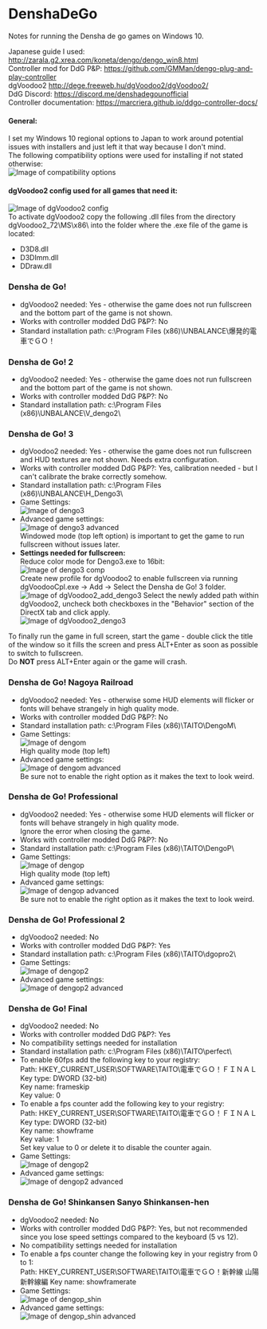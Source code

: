 # DenshaDeGo
Notes for running the Densha de go games on Windows 10.  

Japanese guide I used: http://zarala.g2.xrea.com/koneta/dengo/dengo_win8.html  
Controller mod for DdG P&P: https://github.com/GMMan/dengo-plug-and-play-controller  
dgVoodoo2 http://dege.freeweb.hu/dgVoodoo2/dgVoodoo2/  
DdG Discord: https://discord.me/denshadegounofficial  
Controller documentation: https://marcriera.github.io/ddgo-controller-docs/  
#### General:  
I set my Windows 10 regional options to Japan to work around potential issues with installers and just left it that way because I don't mind.  
The following compatibility options were used for installing if not stated otherwise:  
![Image of compatibility options](Pictures/w10_compatibility.PNG)  

#### dgVoodoo2 config used for all games that need it:
![Image of dgVoodoo2 config](Pictures/dgvoodo2.PNG)  
To activate dgVoodoo2 copy the following .dll files from the directory dgVoodoo2_72\MS\x86\ into the folder where the .exe file of the game is located:  
* D3D8.dll
* D3DImm.dll
* DDraw.dll

###  __Densha de Go!__
* dgVoodoo2 needed: Yes - otherwise the game does not run fullscreen and the bottom part of the game is not shown.
* Works with controller modded DdG P&P?: No
* Standard installation path: c:\Program Files (x86)\UNBALANCE\爆発的電車でＧＯ！


###  __Densha de Go! 2__
* dgVoodoo2 needed: Yes - otherwise the game does not run fullscreen and the bottom part of the game is not shown.
* Works with controller modded DdG P&P?: No
* Standard installation path: c:\Program Files (x86)\UNBALANCE\V_dengo2\


###  __Densha de Go! 3__
* dgVoodoo2 needed: Yes - otherwise the game does not run fullscreen and HUD textures are not shown. Needs extra configuration.
* Works with controller modded DdG P&P?: Yes, calibration needed - but I can't calibrate the brake correctly somehow.
* Standard installation path: c:\Program Files (x86)\UNBALANCE\H_Dengo3\
* Game Settings:  
![Image of dengo3](Pictures/dengo3_settings.PNG)  
* Advanced game settings:  
![Image of dengo3 advanced](Pictures/dengo3_adv_settings.PNG)  
Windowed mode (top left option) is important to get the game to run fullscreen without issues later.
* __Settings needed for fullscreen:__  
Reduce color mode for Dengo3.exe to 16bit:  
![Image of dengo3 comp](Pictures/dengo3_comp_settings.PNG)  
Create new profile for dgVoodoo2 to enable fullscreen via running dgVoodooCpl.exe -> Add -> Select the Densha de Go! 3 folder.  
![Image of dgVoodoo2_add_dengo3](Pictures/dgvoodoo2_add_dengo3.PNG)
Select the newly added path within dgVoodoo2, uncheck both checkboxes in the "Behavior" section of the DirectX tab and click apply.  
![Image of dgVoodoo2_dengo3](Pictures/dgvoodoo2_dengo3.PNG)  

To finally run the game in full screen, start the game - double click the title of the window so it fills the screen and press ALT+Enter as soon as possible to switch to fullscreen.  
Do __NOT__ press ALT+Enter again or the game will crash.  


### __Densha de Go! Nagoya Railroad__
* dgVoodoo2 needed: Yes - otherwise some HUD elements will flicker or fonts will behave strangely in high quality mode.  
* Works with controller modded DdG P&P?: No
* Standard installation path: c:\Program Files (x86)\TAITO\DengoM\
* Game Settings:  
![Image of dengom](Pictures/dengom_settings.PNG)  
High quality mode (top left) 
* Advanced game settings:  
![Image of dengom advanced](Pictures/dengom_adv_settings.PNG)  
Be sure not to enable the right option as it makes the text to look weird.  


### __Densha de Go! Professional__
* dgVoodoo2 needed: Yes - otherwise some HUD elements will flicker or fonts will behave strangely in high quality mode.  
Ignore the error when closing the game.
* Works with controller modded DdG P&P?: No
* Standard installation path: c:\Program Files (x86)\TAITO\DengoP\
* Game Settings:  
![Image of dengop](Pictures/dengop_settings.PNG)   
High quality mode (top left)  
* Advanced game settings:  
![Image of dengop advanced](Pictures/dengop_adv_settings.PNG)  
Be sure not to enable the right option as it makes the text to look weird.  


### __Densha de Go! Professional 2__
* dgVoodoo2 needed: No
* Works with controller modded DdG P&P?: Yes
* Standard installation path: c:\Program Files (x86)\TAITO\dgopro2\
* Game Settings:  
![Image of dengop2](Pictures/dengop2_settings.PNG)  
* Advanced game settings:  
![Image of dengop2 advanced](Pictures/dengop2_adv_settings.PNG)  


### __Densha de Go! Final__
* dgVoodoo2 needed: No
* Works with controller modded DdG P&P?: Yes
* No compatibility settings needed for installation
* Standard installation path: c:\Program Files (x86)\TAITO\perfect\
* To enable 60fps add the following key to your registry:  
Path: HKEY_CURRENT_USER\SOFTWARE\TAITO\電車でＧＯ！ＦＩＮＡＬ  
Key type: DWORD (32-bit)  
Key name: frameskip  
Key value: 0  
* To enable a fps counter add the following key to your registry:  
Path: HKEY_CURRENT_USER\SOFTWARE\TAITO\電車でＧＯ！ＦＩＮＡＬ  
Key type: DWORD (32-bit)  
Key name: showframe  
Key value: 1  
Set key value to 0 or delete it to disable the counter again.  
* Game Settings:  
![Image of dengop2](Pictures/dengofinal_settings.PNG)  
* Advanced game settings:  
![Image of dengop2 advanced](Pictures/dengofinal_adv_settings.PNG)  


### __Densha de Go! Shinkansen Sanyo Shinkansen-hen__  
* dgVoodoo2 needed: No
* Works with controller modded DdG P&P?: Yes, but not recommended since you lose speed settings compared to the keyboard (5 vs 12).
* No compatibility settings needed for installation
* To enable a fps counter change the following key in your registry from 0 to 1:  
Path: HKEY_CURRENT_USER\SOFTWARE\TAITO\電車でＧＯ！新幹線 山陽新幹線編
Key name: showframerate  
* Game Settings:  
![Image of dengop_shin](Pictures/dengo_shin_settings.PNG)  
* Advanced game settings:  
![Image of dengop_shin advanced](Pictures/dengo_shin_adv_settings.PNG)  



